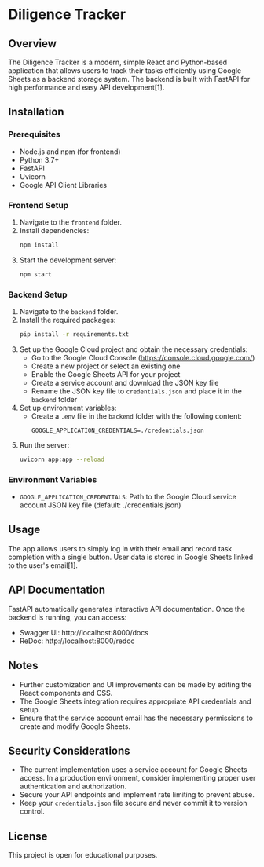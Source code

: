 # Diligence Tracker

## Overview
The Diligence Tracker is a modern, simple React and Python-based application that allows users to track their tasks efficiently using Google Sheets as a backend storage system. The backend is built with FastAPI for high performance and easy API development[1].

## Installation

### Prerequisites
- Node.js and npm (for frontend)
- Python 3.7+
- FastAPI
- Uvicorn
- Google API Client Libraries

### Frontend Setup
1. Navigate to the `frontend` folder.
2. Install dependencies:
   ```bash
   npm install
   ```
3. Start the development server:
   ```bash
   npm start
   ```

### Backend Setup
1. Navigate to the `backend` folder.
2. Install the required packages:
   ```bash
   pip install -r requirements.txt
   ```
3. Set up the Google Cloud project and obtain the necessary credentials:
   - Go to the Google Cloud Console (https://console.cloud.google.com/)
   - Create a new project or select an existing one
   - Enable the Google Sheets API for your project
   - Create a service account and download the JSON key file
   - Rename the JSON key file to `credentials.json` and place it in the `backend` folder
4. Set up environment variables:
   - Create a `.env` file in the `backend` folder with the following content:
     ```
     GOOGLE_APPLICATION_CREDENTIALS=./credentials.json
     ```
5. Run the server:
   ```bash
   uvicorn app:app --reload
   ```

### Environment Variables
- `GOOGLE_APPLICATION_CREDENTIALS`: Path to the Google Cloud service account JSON key file (default: ./credentials.json)

## Usage
The app allows users to simply log in with their email and record task completion with a single button. User data is stored in Google Sheets linked to the user's email[1].

## API Documentation
FastAPI automatically generates interactive API documentation. Once the backend is running, you can access:
- Swagger UI: http://localhost:8000/docs
- ReDoc: http://localhost:8000/redoc

## Notes
- Further customization and UI improvements can be made by editing the React components and CSS.
- The Google Sheets integration requires appropriate API credentials and setup.
- Ensure that the service account email has the necessary permissions to create and modify Google Sheets.

## Security Considerations
- The current implementation uses a service account for Google Sheets access. In a production environment, consider implementing proper user authentication and authorization.
- Secure your API endpoints and implement rate limiting to prevent abuse.
- Keep your `credentials.json` file secure and never commit it to version control.

## License
This project is open for educational purposes.